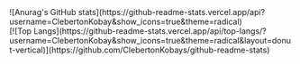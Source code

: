 <div>
  ![Anurag's GitHub stats](https://github-readme-stats.vercel.app/api?username=ClebertonKobay&show_icons=true&theme=radical) 
</div>
<div>
  [![Top Langs](https://github-readme-stats.vercel.app/api/top-langs/?username=ClebertonKobay&show_icons=true&theme=radical&layout=donut-vertical)](https://github.com/ClebertonKobays/github-readme-stats) 
</div>
